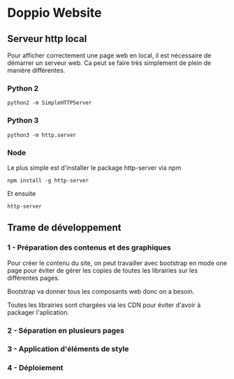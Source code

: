 # Doppio Website

## Serveur http local

Pour afficher correctement une page web en local, il est nécessaire de démarrer un serveur web. Ca peut se faire très simplement de plein de manière différentes.

### Python 2
```
python2 -m SimpleHTTPServer
```

### Python 3
```
python3 -m http.server
```

### Node
Le plus simple est d'installer le package http-server via npm
```
npm install -g http-server
```
Et ensuite
```
http-server
```

## Trame de développement

### 1 - Préparation des contenus et des graphiques

Pour créer le contenu du site, on peut travailler avec bootstrap en mode one page pour éviter de gérer les copies de toutes les librairies sur les différentes pages.

Bootstrap va donner tous les composants web donc on a besoin.

Toutes les librairies sont chargées via les CDN pour éviter d'avoir à packager l'aplication. 

### 2 - Séparation en plusieurs pages

### 3 - Application d'éléments de style

### 4 - Déploiement
